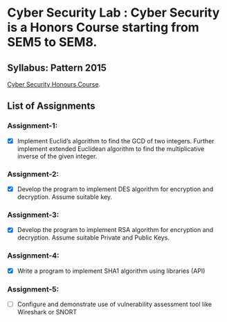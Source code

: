 # Cyber Security Lab : Cyber Security is a Honors Course starting from SEM5 to SEM8.

## Syllabus: Pattern 2015
[Cyber Security Honours Course](https://github.com/mohitkhedkar/College/blob/main/3%20Year/Cyber%20Security%20Lab/Cyber%20security%20Honor_syllbus.pdf).

## List of Assignments

### Assignment-1:
- [x] Implement Euclid’s algorithm to find the GCD of two integers. Further implement extended 
Euclidean algorithm to find the multiplicative inverse of the given integer.

### Assignment-2:
- [x] Develop the program to implement DES algorithm for encryption and decryption. Assume 
suitable key.

### Assignment-3:
- [x] Develop the program to implement RSA algorithm for encryption and decryption. Assume 
suitable Private and Public Keys.

### Assignment-4:
- [x] Write a program to implement SHA1 algorithm using libraries (API) 

### Assignment-5:
- [ ] Configure and demonstrate use of vulnerability assessment tool like Wireshark or SNORT
